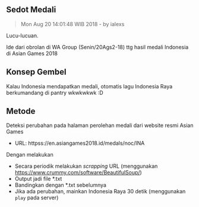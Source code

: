 ## Sedot Medali

> Mon Aug 20 14:01:48 WIB 2018 - by ialexs

Lucu-lucuan.

Ide dari obrolan di WA Group (Senin/20Ags2-18) ttg hasil medali Indonesia di Asian Games 2018 

## Konsep Gembel

Kalau Indonesia mendapatkan medali, otomatis lagu Indonesia Raya berkumandang di pantry wkwkwkwk :D

## Metode

Deteksi perubahan pada halaman perolehan medali dari website resmi Asian Games

-   URL: httpss://en.asiangames2018.id/medals/noc/INA

Dengan melakukan

-   Secara periodik melakukan _scrapping_ URL (menggunakan <https://www.crummy.com/software/BeautifulSoup/>)
-   Output jadi file \*.txt
-   Bandingkan dengan \*.txt sebelumnya
-   Jika ada perubahan, mainkan Indonesia Raya 30 detik (menggunakan `play` pada server)
